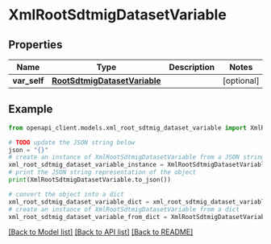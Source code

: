 # XmlRootSdtmigDatasetVariable


## Properties

Name | Type | Description | Notes
------------ | ------------- | ------------- | -------------
**var_self** | [**RootSdtmigDatasetVariable**](RootSdtmigDatasetVariable.md) |  | [optional] 

## Example

```python
from openapi_client.models.xml_root_sdtmig_dataset_variable import XmlRootSdtmigDatasetVariable

# TODO update the JSON string below
json = "{}"
# create an instance of XmlRootSdtmigDatasetVariable from a JSON string
xml_root_sdtmig_dataset_variable_instance = XmlRootSdtmigDatasetVariable.from_json(json)
# print the JSON string representation of the object
print(XmlRootSdtmigDatasetVariable.to_json())

# convert the object into a dict
xml_root_sdtmig_dataset_variable_dict = xml_root_sdtmig_dataset_variable_instance.to_dict()
# create an instance of XmlRootSdtmigDatasetVariable from a dict
xml_root_sdtmig_dataset_variable_from_dict = XmlRootSdtmigDatasetVariable.from_dict(xml_root_sdtmig_dataset_variable_dict)
```
[[Back to Model list]](../README.md#documentation-for-models) [[Back to API list]](../README.md#documentation-for-api-endpoints) [[Back to README]](../README.md)


